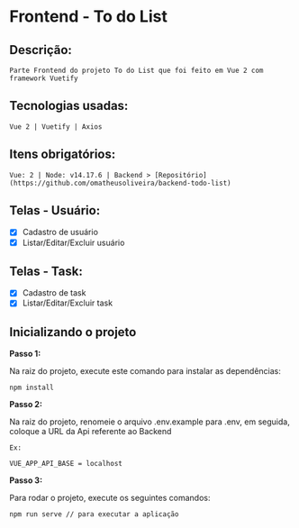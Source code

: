 # Frontend - To do List

## Descrição:
```
Parte Frontend do projeto To do List que foi feito em Vue 2 com framework Vuetify
```

## Tecnologias usadas: 
```
Vue 2 | Vuetify | Axios 
```

## Itens obrigatórios: 
```
Vue: 2 | Node: v14.17.6 | Backend > [Repositório](https://github.com/omatheusoliveira/backend-todo-list)
```

## Telas - Usuário:

- [x] Cadastro de usuário
- [x] Listar/Editar/Excluir usuário

## Telas - Task:

- [x] Cadastro de task
- [x] Listar/Editar/Excluir task

## Inicializando o projeto

**Passo 1:**

Na raiz do projeto, execute este comando para instalar as dependências:

```
npm install
```

**Passo 2:**

Na raiz do projeto, renomeie o arquivo .env.example para .env, em seguida, coloque a URL da Api referente ao Backend

```
Ex:

VUE_APP_API_BASE = localhost

```

**Passo 3:**

Para rodar o projeto, execute os seguintes comandos:

```
npm run serve // para executar a aplicação

```

